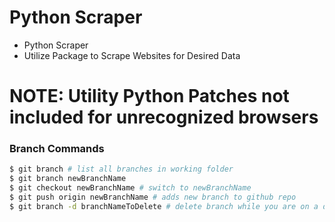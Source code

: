 # Python Scraper

* Python Scraper
* Utilize Package to Scrape Websites for Desired Data

# NOTE:  Utility Python Patches not included for unrecognized browsers

### Branch Commands
```sh
$ git branch # list all branches in working folder
$ git branch newBranchName
$ git checkout newBranchName # switch to newBranchName
$ git push origin newBranchName # adds new branch to github repo
$ git branch -d branchNameToDelete # delete branch while you are on a different branch
```